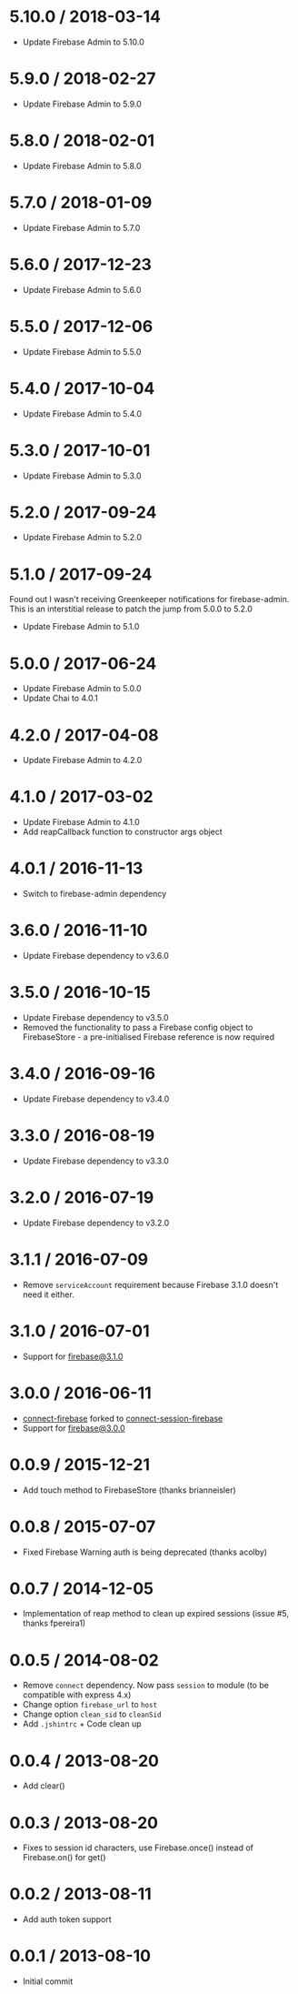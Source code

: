 5.10.0 / 2018-03-14
==================
  * Update Firebase Admin to 5.10.0

5.9.0 / 2018-02-27
==================
  * Update Firebase Admin to 5.9.0

5.8.0 / 2018-02-01
==================
  * Update Firebase Admin to 5.8.0

5.7.0 / 2018-01-09
==================
  * Update Firebase Admin to 5.7.0

5.6.0 / 2017-12-23
==================
  * Update Firebase Admin to 5.6.0

5.5.0 / 2017-12-06
==================
  * Update Firebase Admin to 5.5.0

5.4.0 / 2017-10-04
==================
  * Update Firebase Admin to 5.4.0

5.3.0 / 2017-10-01
==================
  * Update Firebase Admin to 5.3.0

5.2.0 / 2017-09-24
==================
  * Update Firebase Admin to 5.2.0

5.1.0 / 2017-09-24
==================
  Found out I wasn't receiving Greenkeeper notifications for firebase-admin.
  This is an interstitial release to patch the jump from 5.0.0 to 5.2.0

  * Update Firebase Admin to 5.1.0

5.0.0 / 2017-06-24
==================
  * Update Firebase Admin to 5.0.0
  * Update Chai to 4.0.1

4.2.0 / 2017-04-08
==================
  * Update Firebase Admin to 4.2.0

4.1.0 / 2017-03-02
==================
  * Update Firebase Admin to 4.1.0
  * Add reapCallback function to constructor args object

4.0.1 / 2016-11-13
==================
  * Switch to firebase-admin dependency

3.6.0 / 2016-11-10
==================
  * Update Firebase dependency to v3.6.0

3.5.0 / 2016-10-15
==================
  * Update Firebase dependency to v3.5.0
  * Removed the functionality to pass a Firebase config object to FirebaseStore - a pre-initialised Firebase reference is now required

3.4.0 / 2016-09-16
==================
  * Update Firebase dependency to v3.4.0

3.3.0 / 2016-08-19
==================
  * Update Firebase dependency to v3.3.0

3.2.0 / 2016-07-19
==================
  * Update Firebase dependency to v3.2.0

3.1.1 / 2016-07-09
==================
  * Remove `serviceAccount` requirement because Firebase 3.1.0 doesn't need it either.

3.1.0 / 2016-07-01
==================
  * Support for [firebase@3.1.0](https://www.npmjs.com/package/firebase)

3.0.0 / 2016-06-11
==================
  * [connect-firebase](https://github.com/ca98am79/connect-firebase) forked to [connect-session-firebase](https://github.com/benweier/connect-session-firebase)
  * Support for [firebase@3.0.0](https://www.npmjs.com/package/firebase)

0.0.9 / 2015-12-21
==================
  * Add touch method to FirebaseStore (thanks brianneisler)

0.0.8 / 2015-07-07
==================
  * Fixed Firebase Warning auth is being deprecated (thanks acolby)

0.0.7 / 2014-12-05
==================
  * Implementation of reap method to clean up expired sessions (issue #5, thanks fpereira1)

0.0.5 / 2014-08-02
==================
  * Remove `connect` dependency. Now pass `session` to module (to be compatible with express 4.x)
  * Change option `firebase_url` to `host`
  * Change option `clean_sid` to `cleanSid`
  * Add `.jshintrc` + Code clean up

0.0.4 / 2013-08-20
==================

  * Add clear()

0.0.3 / 2013-08-20
==================

  * Fixes to session id characters, use Firebase.once() instead of Firebase.on() for get()

0.0.2 / 2013-08-11
==================

  * Add auth token support

0.0.1 / 2013-08-10
==================

  * Initial commit
